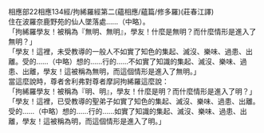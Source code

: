 相應部22相應134經/拘絺羅經第二(蘊相應/蘊篇/修多羅)(莊春江譯)  
住在波羅奈鹿野苑的仙人墜落處……（中略）。  
「拘絺羅學友！被稱為『無明、無明』，學友！什麼是無明？而什麼情形是進入了無明？」  
「學友！這裡，未受教導的一般人不如實了知色的集起、滅沒、樂味、過患、出離。受的……（中略）想的……行的……不如實了知識的集起、滅沒、樂味、過患、出離，學友！這被稱為無明，而這個情形是進入了無明。」  
當這麼說時，尊者舍利弗對尊者摩訶拘絺羅這麼說：  
「拘絺羅學友！被稱為『明、明』，學友！什麼是明？而什麼情形是進入了明？」  
「學友！這裡，已受教導的聖弟子如實了知色的集起、滅沒、樂味、過患、出離。受的……（中略）想的……行的……如實了知識的集起、滅沒、樂味、過患、出離，學友！這被稱為明，而這個情形是進入了明。」  
  
  
